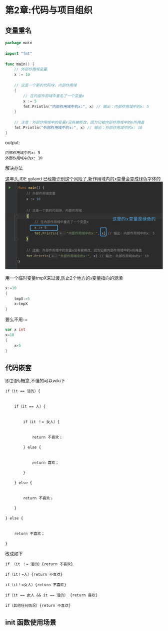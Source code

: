 # 第2章:代码与项目组织

## 变量重名
```go
package main

import "fmt"

func main() {
	// 外部作用域变量
	x := 10

	// 这是一个新的代码块，内部作用域
	{
		// 在内部作用域中重名了一个变量x
		x := 5
		fmt.Println("内部作用域中的x:", x) // 输出：内部作用域中的x: 5
	}

	// 注意：外部作用域中的变量x没有被修改，因为它被内部作用域中的x所掩盖
	fmt.Println("外部作用域中的x:", x) // 输出：外部作用域中的x: 10
}

```
output:
```
内部作用域中的x: 5
外部作用域中的x: 10
```
解决办法

这年头,IDE goland 已经能识别这个风险了,新作用域内的x变量会变成绿色字体的
![绿色变量](./code/ch2.png)

用一个临时变量tmpX来过渡,防止2个地方的`x`变量指向的混淆
```go
x:=10
{
	tmpX:=5
	x=tmpX
}
```

要么不用`:=`
```go
var x int
x=10
{
	x=5
}
```

## 代码嵌套
即`卫语句`概念,不懂的可以wiki下
```
if（it == 活的）{
 

    if（it == 人）{
 

        if（it ！= 女人）{
 

            return 不喜欢；

        } else {
 

            return 喜欢；

        }

    } else {
 

        return 不喜欢；

    }

} else {
 

    return 不喜欢；

}
```
改成如下
```
if （it ！= 活的）{return 不喜欢}

if（it！=人）{return 不喜欢}

if（it！=女人）{return 不喜欢}

if（it == 女人 && it == 活的） {return 喜欢}

if（其他任何情况）{return 不喜欢}
```

## init 函数使用场景
